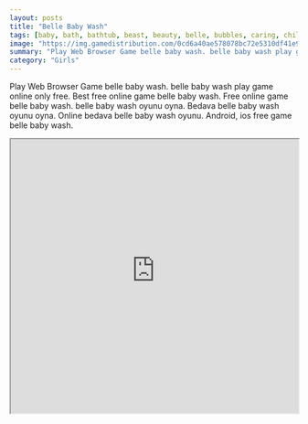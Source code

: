 ```yaml
---
layout: posts
title: "Belle Baby Wash"
tags: [baby, bath, bathtub, beast, beauty, belle, bubbles, caring, child, cute, daughter, fun, girlg, kids, mother, princess, simulation, toys, wash, water, free, online, games, oyna, game, free, games, play, play, games]
image: "https://img.gamedistribution.com/0cd6a40ae578078bc72e5310df41e918.jpg"
summary: "Play Web Browser Game belle baby wash. belle baby wash play game online only free. Best free online game belle baby wash. Free online game belle baby wash. belle baby wash oyunu oyna. Bedava belle baby wash oyunu oyna. Online bedava belle baby wash oyunu. Android, ios free game belle baby wash."
category: "Girls"
---
```


Play Web Browser Game belle baby wash. belle baby wash play game online only free. Best free online game belle baby wash. Free online game belle baby wash. belle baby wash oyunu oyna. Bedava belle baby wash oyunu oyna. Online bedava belle baby wash oyunu. Android, ios free game belle baby wash.

<iframe width="100%" height="480px;" src="https://flash.gamedistribution.com?game=0cd6a40ae578078bc72e5310df41e918"></iframe>